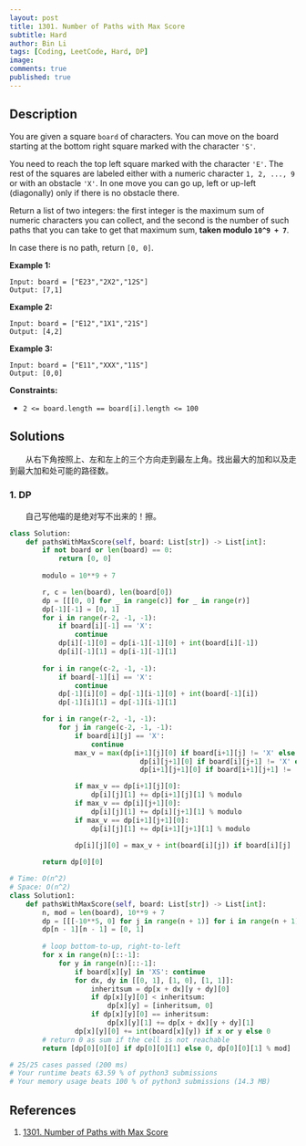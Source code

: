 ```yaml
---
layout: post
title: 1301. Number of Paths with Max Score
subtitle: Hard
author: Bin Li
tags: [Coding, LeetCode, Hard, DP]
image: 
comments: true
published: true
---
```


## Description

You are given a square `board` of characters. You can move on the board starting at the bottom right square marked with the character `'S'`.

You need to reach the top left square marked with the character `'E'`. The rest of the squares are labeled either with a numeric character `1, 2, ..., 9` or with an obstacle `'X'`. In one move you can go up, left or up-left (diagonally) only if there is no obstacle there.

Return a list of two integers: the first integer is the maximum sum of numeric characters you can collect, and the second is the number of such paths that you can take to get that maximum sum, **taken modulo `10^9 + 7`**.

In case there is no path, return `[0, 0]`.

 

**Example 1:**

```
Input: board = ["E23","2X2","12S"]
Output: [7,1]
```

**Example 2:**

```
Input: board = ["E12","1X1","21S"]
Output: [4,2]
```

**Example 3:**

```
Input: board = ["E11","XXX","11S"]
Output: [0,0]
```

 

**Constraints:**

- `2 <= board.length == board[i].length <= 100`


## Solutions
　　从右下角按照上、左和左上的三个方向走到最左上角。找出最大的加和以及走到最大加和处可能的路径数。

###  1. DP

　　自己写他喵的是绝对写不出来的！擦。


```python
class Solution:
    def pathsWithMaxScore(self, board: List[str]) -> List[int]:
        if not board or len(board) == 0:
            return [0, 0]
        
        modulo = 10**9 + 7

        r, c = len(board), len(board[0])
        dp = [[[0, 0] for _ in range(c)] for _ in range(r)]
        dp[-1][-1] = [0, 1]
        for i in range(r-2, -1, -1):
            if board[i][-1] == 'X':
                continue
            dp[i][-1][0] = dp[i-1][-1][0] + int(board[i][-1])
            dp[i][-1][1] = dp[i-1][-1][1]
        
        for i in range(c-2, -1, -1):
            if board[-1][i] == 'X':
                continue
            dp[-1][i][0] = dp[-1][i-1][0] + int(board[-1][i])
            dp[-1][i][1] = dp[-1][i-1][1]

        for i in range(r-2, -1, -1):
            for j in range(c-2, -1, -1):
                if board[i][j] == 'X':
                    continue
                max_v = max(dp[i+1][j][0] if board[i+1][j] != 'X' else 0, \
                                dp[i][j+1][0] if board[i][j+1] != 'X' else 0, \
                                dp[i+1][j+1][0] if board[i+1][j+1] != 'X' else 0)

                if max_v == dp[i+1][j][0]:
                    dp[i][j][1] += dp[i+1][j][1] % modulo
                if max_v == dp[i][j+1][0]:
                    dp[i][j][1] += dp[i][j+1][1] % modulo
                if max_v == dp[i+1][j+1][0]:
                    dp[i][j][1] += dp[i+1][j+1][1] % modulo

                dp[i][j][0] = max_v + int(board[i][j]) if board[i][j] != 'E' else 0
                
        return dp[0][0]
```

```python
# Time: O(n^2)
# Space: O(n^2)
class Solution1:
    def pathsWithMaxScore(self, board: List[str]) -> List[int]:
        n, mod = len(board), 10**9 + 7
        dp = [[[-10**5, 0] for j in range(n + 1)] for i in range(n + 1)]
        dp[n - 1][n - 1] = [0, 1]
        
        # loop bottom-to-up, right-to-left
        for x in range(n)[::-1]:
            for y in range(n)[::-1]:
                if board[x][y] in 'XS': continue
                for dx, dy in [[0, 1], [1, 0], [1, 1]]:
                    inheritsum = dp[x + dx][y + dy][0]
                    if dp[x][y][0] < inheritsum:
                        dp[x][y] = [inheritsum, 0]
                    if dp[x][y][0] == inheritsum:
                        dp[x][y][1] += dp[x + dx][y + dy][1]
                dp[x][y][0] += int(board[x][y]) if x or y else 0
        # return 0 as sum if the cell is not reachable
        return [dp[0][0][0] if dp[0][0][1] else 0, dp[0][0][1] % mod]

# 25/25 cases passed (200 ms)
# Your runtime beats 63.59 % of python3 submissions
# Your memory usage beats 100 % of python3 submissions (14.3 MB)
```

## References
1. [1301. Number of Paths with Max Score](https://leetcode.com/problems/number-of-paths-with-max-score/)
